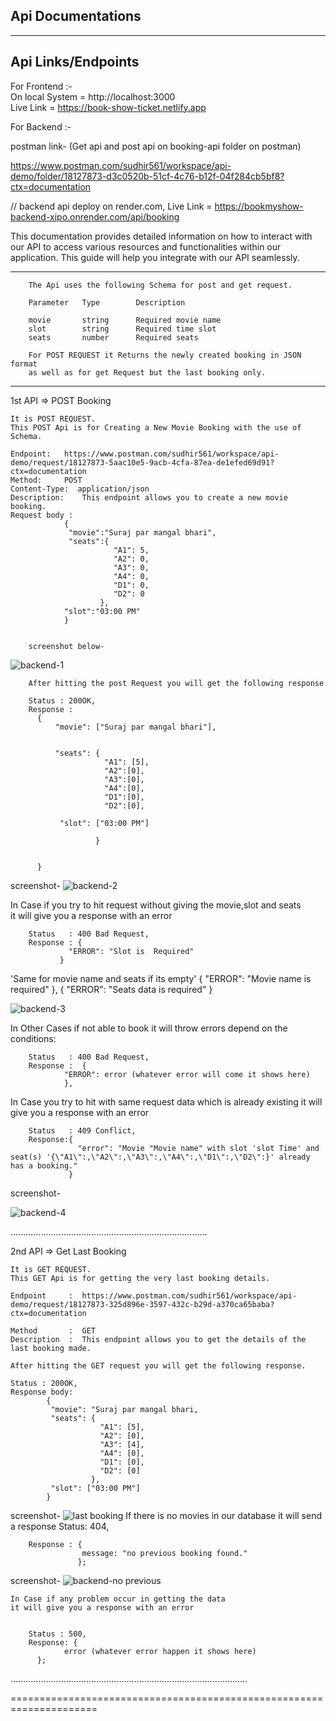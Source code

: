 ## Api Documentations


------------------------------------------------------------------------------------------------------------------------------------------


Api Links/Endpoints
-------------------

For Frontend :-<br>
	On  local System = http://localhost:3000
	<br>
	Live Link  	=  https://book-show-ticket.netlify.app

For Backend :- <br>
	 

 postman link-  (Get api and post api on booking-api folder on postman)
   
https://www.postman.com/sudhir561/workspace/api-demo/folder/18127873-d3c0520b-51cf-4c76-b12f-04f284cb5bf8?ctx=documentation

   // backend api deploy on render.com,
	Live Link = https://bookmyshow-backend-xipo.onrender.com/api/booking

This documentation provides detailed information on how to interact with our API to access various resources and functionalities within our application. This guide will help you integrate with our API seamlessly.
	
-----------------------------------------------------------------------------

		The Api uses the following Schema for post and get request. 

		Parameter	Type		Description

		movie		string		Required movie name
		slot		string		Required time slot
		seats		number		Required seats

		For POST REQUEST it Returns the newly created booking in JSON format	
		as well as for get Request but the last booking only.		
	

------------------------------------------------------------------------------


1st API =>   	POST Booking

	It is POST REQUEST.		
	This POST Api is for Creating a New Movie Booking with the use of Schema.
	
	Endpoint: 	https://www.postman.com/sudhir561/workspace/api-demo/request/18127873-5aac10e5-9acb-4cfa-87ea-de1efed69d91?ctx=documentation
	Method: 	POST
	Content-Type:  application/json
	Description:	This endpoint allows you to create a new movie booking.
	Request body :
				{
                 "movie":"Suraj par mangal bhari",
                 "seats":{
                           "A1": 5, 
                           "A2": 0,      
                           "A3": 0,       
                           "A4": 0,  
                           "D1": 0,      
                           "D2": 0         
                        },
                "slot":"03:00 PM"
                }

		
		screenshot below-
 ![backend-1](https://github.com/Sudhir561/bookMyShow/assets/89014041/646eb1b9-c136-4c4e-bcac-abdb9d55ab25)         
          		
	
		After hitting the post Request you will get the following response

		Status : 200OK,
		Response : 
		  {
              "movie": ["Suraj par mangal bhari"],
                        
                             
              "seats": {
                         "A1": [5],
                         "A2":[0],
                         "A3":[0],
                         "A4":[0],
                         "D1":[0],
                         "D2":[0],

               "slot": ["03:00 PM"]

                       }
       
   
          }

screenshot-
![backend-2](https://github.com/Sudhir561/bookMyShow/assets/89014041/9d2a8d5d-a326-4b06-94c1-e72847256e18)		  
 
In Case if you try to hit request without giving the movie,slot and seats  
it will give you a response with an error 

		Status   : 400 Bad Request,
		Response : {
   			     "ERROR": "Slot is  Required" 
			   }
'Same for movie name and seats if its empty' 
	{
   		 "ERROR": "Movie name is required" 
	},
	{
   		 "ERROR":  "Seats data is required"
	}

    
 ![backend-3](https://github.com/Sudhir561/bookMyShow/assets/89014041/ef7321b2-630f-4e2f-82af-19e5d5133f65)      


In Other Cases if not able to book it will throw errors depend on the conditions:
	
		Status 	 : 400 Bad Request,
		Response :  {
   		 		"ERROR": error (whatever error will come it shows here)
			    },

In Case you try to hit with same request data which is already existing 
it will give you a response with an error 

        Status 	 : 409 Conflict,
        Response:{
                   "error": "Movie "Movie name" with slot 'slot Time' and seat(s) '{\"A1\":,\"A2\":,\"A3\":,\"A4\":,\"D1\":,\"D2\":}' already has a booking."
                 }


  screenshot-
  
  ![backend-4](https://github.com/Sudhir561/bookMyShow/assets/89014041/ec599bbf-9a2c-4cb1-8b3b-eb7bde21bbe1)       
		
..............................................................................


2nd API =>  Get Last Booking

	It is GET REQUEST.		
	This GET Api is for getting the very last booking details.
			
	Endpoint     : 	https://www.postman.com/sudhir561/workspace/api-demo/request/18127873-325d896e-3597-432c-b29d-a370ca65baba?ctx=documentation

	Method       : 	GET
	Description  :	This endpoint allows you to get the details of the last booking made.

	After hitting the GET request you will get the following response.

	Status : 200OK,
	Response body:
			{
    		 "movie": "Suraj par mangal bhari,
   			 "seats": {
						"A1": [5],
						"A2": [0],
						"A3": [4],
						"A4": [0],
						"D1": [0],
						"D2": [0]
    				  },
   			 "slot": ["03:00 PM"]
			}
screenshot-
![last booking](https://github.com/Sudhir561/bookMyShow/assets/89014041/d8d996a8-9e6a-4f19-a78f-4da57cbf7666)
  	If there is no movies in our database it will send a response
		Status: 404,

   		Response : {
        	  	  	message: "no previous booking found." 
			       };
screenshot-
![backend-no previous ](https://github.com/Sudhir561/bookMyShow/assets/89014041/ea12fed7-f114-418d-b1a4-bff09180d787)


	In Case if any problem occur in getting the data 
	it will give you a response with an error 

	
		Status : 500,
    	Response: {
        	    error (whatever error happen it shows here)
		  };

..............................................................................................



=====================================================================
